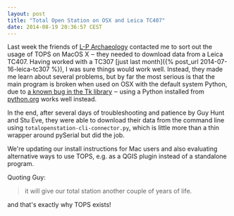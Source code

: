 ```yaml
---
layout: post
title: "Total Open Station on OSX and Leica TC407"
date: 2014-08-19 20:36:57 CEST
---
```


Last week the friends of
[L-P Archaeology](http://www.lparchaeology.com/) contacted me to sort
out the usage of TOPS on MacOS X ‒ they needed to download data from a
Leica TC407. Having worked with a TC307 [just last month]({% post_url 2014-07-16-leica-tc307 %}), I was sure things would work
well. Instead, they made me learn about several problems, but by far
the most serious is that the main program is broken when used on OSX
with the default system Python, due to
[a known bug in the Tk library](http://bugs.python.org/issue12507) ‒
using a Python installed from [python.org](http://www.python.org/)
works well instead.

In the end, after several days of troubleshooting and patience by Guy
Hunt and Stu Eve, they were able to download their data from the
command line using `totalopenstation-cli-connector.py`, which is
little more than a thin wrapper around pySerial but did the job.

We're updating our install instructions for Mac users and also
evaluating alternative ways to use TOPS, e.g. as a QGIS plugin instead
of a standalone program.

Quoting Guy:

> it will give our total station another couple of years of life.

and that's exactly why TOPS exists!

